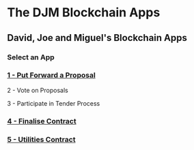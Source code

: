 # The DJM Blockchain Apps

## David, Joe and Miguel's Blockchain Apps

### Select an App

### [1 - Put Forward a Proposal](proposals/index.html) 

2 - Vote on Proposals

3 - Participate in Tender Process

### [4 - Finalise Contract](contracts/index.html)

### [5 - Utilities Contract](encrypt/index.html)




